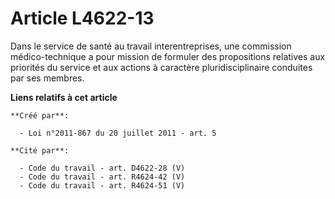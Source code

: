 # Article L4622-13

Dans le service de santé au travail interentreprises, une commission médico-technique a pour mission de formuler des
propositions relatives aux priorités du service et aux actions à caractère pluridisciplinaire conduites par ses membres.

**Liens relatifs à cet article**

	**Créé par**:

	  - Loi n°2011-867 du 20 juillet 2011 - art. 5

	**Cité par**:

	  - Code du travail - art. D4622-28 (V)
	  - Code du travail - art. R4624-42 (V)
	  - Code du travail - art. R4624-51 (V)
